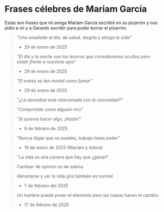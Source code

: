 # Frases célebres de Mariam García

Estas son frases que mi amiga Mariam García escribió en su pizarrón y nos pidio a mí y a Gerardo escribir para poder borrar el pizarrón.

> *"Una ensalada al día, da salud, alegría y alarga la vida"*
> - 29 de enero de 2025

> *"El día y la noche son los tesoros que consideramos ocultos pero están frente a nuestrós ojos"*
> - 29 de enero de 2025

> *"El estrés es tan mortal como fumar"*
> - 29 de enero de 2025

> *"¿La densidad está relacionada con la viscosidad?"*

> *"Comportate como alguien rico"*

> *"Sí quieres hacer algo, ¡Hazlo!"*
> - 9 de febrero de 2025

> "Nunca digas que no puedes, trabaja hasta poder"
> - 19 de enero de 2025 (Mariam y Adora)

> "La vida es una carrera que hay que ¿ganar?

> Cambiar de opinión es de sabios

> Abrumarse y ver la vida gris también es normal
> - 7 de febrero del 2025

> Un hombre puede poner el elemento pero las masas hacen el cambio.
> - 17 de febrero de 2025
